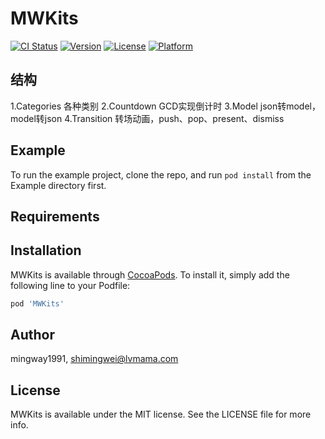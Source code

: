 # MWKits

[![CI Status](https://img.shields.io/travis/mingway1991/MWKits.svg?style=flat)](https://travis-ci.org/mingway1991/MWKits)
[![Version](https://img.shields.io/cocoapods/v/MWKits.svg?style=flat)](https://cocoapods.org/pods/MWKits)
[![License](https://img.shields.io/cocoapods/l/MWKits.svg?style=flat)](https://cocoapods.org/pods/MWKits)
[![Platform](https://img.shields.io/cocoapods/p/MWKits.svg?style=flat)](https://cocoapods.org/pods/MWKits)

## 结构
1.Categories 各种类别
2.Countdown GCD实现倒计时
3.Model json转model，model转json
4.Transition 转场动画，push、pop、present、dismiss

## Example

To run the example project, clone the repo, and run `pod install` from the Example directory first.

## Requirements

## Installation

MWKits is available through [CocoaPods](https://cocoapods.org). To install
it, simply add the following line to your Podfile:

```ruby
pod 'MWKits'
```

## Author

mingway1991, shimingwei@lvmama.com

## License

MWKits is available under the MIT license. See the LICENSE file for more info.
